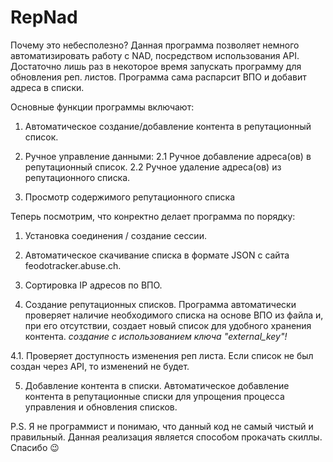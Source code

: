 # RepNad
Почему это небесполезно? 
Данная программа позволяет немного автоматизировать работу с NAD, посредством использования API.
Достаточно лишь раз в некоторое время запускать программу для обновления реп. листов. Программа сама распарсит ВПО и добавит адреса в списки.


Основные функции программы включают:

1. Автоматическое создание/добавление контента в репутационный список.

2. Ручное управление данными:
  2.1 Ручное добавление адреса(ов) в репутационный список.
  2.2 Ручное удаление адреса(ов) из репутационного списка.

3. Просмотр содержимого репутационного списка

Теперь посмотрим, что конректно делает программа по порядку:

1. Установка соединения / создание сессии.
  
2. Автоматическое скачивание списка в формате JSON с сайта feodotracker.abuse.ch.

3. Сортировка IP адресов по ВПО.
   
4. Создание репутационных списков. Программа автоматически проверяет наличие необходимого списка на основе ВПО из файла и, при его отсутствии, создает новый список для удобного хранения контента. 
*создание с использованием ключа "external_key"!*

  4.1. Проверяет доступность изменения реп листа. Если список не был создан через API, то изменений не будет.

5. Добавление контента в списки. Автоматическое добавление контента в репутационные списки для упрощения процесса управления и обновления списков.



P.S. Я не программист и понимаю, что данный код не самый чистый и правильный. Данная реализация является способом прокачать скиллы. Спасибо 😉

